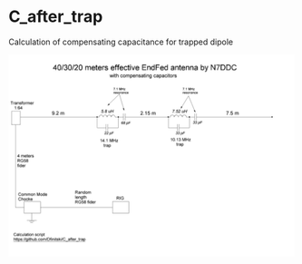 # C_after_trap
Calculation of compensating capacitance for trapped dipole

![](https://github.com/Dfinitski/C_after_trap/blob/main/40-30-20_end_fed_N7DDC.JPG)
